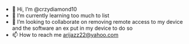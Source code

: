 - 👋 Hi, I’m @crzydiamond10
- 🌱 I’m currently learning too much to list
- 💞️ I’m looking to collaborate on removing remote access to my device and the software an ex put in my device to do so
- 📫 How to reach me arijazz22@yahoo.com

<!---
crzydiamond10/crzydiamond10 is a ✨ special ✨ repository because its `README.md` (this file) appears on your GitHub profile.
You can click the Preview link to take a look at your changes.
--->
